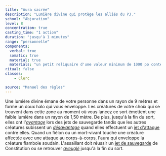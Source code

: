 ```yaml
---
title: "Aura sacrée"
description: "Lumière divine qui protège les alliés du PJ."
school: "Abjuration"
level: 8
concentration: true
casting_time: "1 action"
duration: "jusqu'à 1 minutes"
range: "personnelle"
components:
  verbal: true
  somatic: true
  material: true
  materials: "un petit reliquaire d'une valeur minimum de 1000 po contenant une relique sacrée, comme un bout de la robe d'un saint ou un morceau de parchemin prélevé sur un texte sacré"
ritual: false
classes:
    - Clerc

source: "Manuel des règles"
---
```

Une lumière divine émane de votre personne dans un rayon de 9 mètres et forme un doux halo qui vous enveloppe. Les créatures de votre choix qui se trouvent dans cette zone au moment où vous lancez ce sort émettent une faible lumière dans un rayon de 1,50 mètre. De plus, jusqu'à la fin du sort, elles ont l'[_avantage_](/utiliser-les-caracteristiques/#avantage-et-desavantage) lors des jets de sauvegarde tandis que les autres créatures subissent un [_désavantage_](/utiliser-les-caracteristiques/#avantage-et-desavantage) quand elles effectuent un [jet d'attaque](/combattre/#jets-d-attaque) contre elles. Quand un fiélon ou un mort-vivant touche une créature affectée avec une attaque au corps-à-corps, l'aura qui enveloppe la créature flamboie soudain. L'assaillant doit réussir un [jet de sauvegarde](/utiliser-les-caracteristiques/#jets-de-sauvegarde) de Constitution ou se retrouver [_aveuglé_](/gerer-la-sante-du-personnage/#aveugle) jusqu'à la fin du sort.
